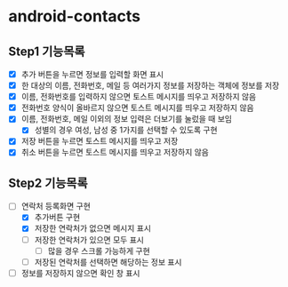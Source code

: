 # android-contacts

## Step1 기능목록
- [x]  추가 버튼을 누르면 정보를 입력할 화면 표시
- [x]  한 대상의 이름, 전화번호, 메일 등 여러가지 정보를 저장하는 객체에 정보를 저장
- [x]  이름, 전화번호를 입력하지 않으면 토스트 메시지를 띄우고 저장하지 않음
- [x]  전화번호 양식이 올바르지 않으면 토스트 메시지를 띄우고 저장하지 않음
- [x]  이름, 전화번호, 메일 이외의 정보 입력은 더보기를 눌렀을 때 보임
    - [x]  성별의 경우 여성, 남성 중 1가지를 선택할 수 있도록 구현
- [x]  저장 버튼을 누르면 토스트 메시지를 띄우고 저장
- [x]  취소 버튼을 누르면 토스트 메시지를 띄우고 저장하지 않음

## Step2 기능목록
- [ ] 연락처 등록화면 구현
  - [x] 추가버튼 구현
  - [x] 저장한 연락처가 없으면 메시지 표시
  - [ ] 저장한 연락처가 있으면 모두 표시
    - [ ] 많을 경우 스크롤 가능하게 구현
  - [ ] 저장된 연락처를 선택하면 해당하는 정보 표시
- [ ] 정보를 저장하지 않으면 확인 창 표시